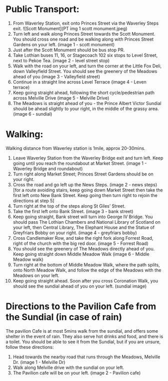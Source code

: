 # Public Transport:
1. From Waverley Station, exit onto Princes Street via the Waverley Steps exit.
![Scott Monument](PT img 1 scott monument.jpeg)
2. Turn left and walk along Princes Street towards the Scott Monument. You should cross one road and be walking along with Princes Street Gardens on your left. (image 1 - scott monument)
3. Just after the Scott Monument should be bus stop PR.
4. Take Lothian buses 11, 16, or Stagecoach 102 six stops to Level Street, next to Pekoe Tea. (image 2 - level street stop)
5. Walk with the road on your left, and turn the corner at the Little Fox Deli, down Valleyfield Street.  You should see the greenery of the Meadows ahead of you (image 3 - Valleyfield street)
6. Continue in a straight line across Level Terrace (image 4 - Leven terrace)
7. Keep going straight ahead, following the short cycle/pedestrian path across Melville Drive (image 5 - Melville Drive)
8. The Meadows is straight ahead of you - the Prince Albert Victor Sundial should be ahead slightly to your right, in the middle of the grassy area. (image 6 - sundial)

# Walking:
Walking distance from Waverley station is 1mile, approx 20-30mins.
1. Leave Waverley Station from the Waverley Bridge exit and turn left.  Keep going until you reach the roundabout at Market Street. (image 1 - Waverley Bridge and roundabout)
2. Turn right along Market Street; Princes Street Gardens should be on your right.
3. Cross the road and go left up the News Steps. (image 2 - news steps)  [for a route avoiding stairs, keep going down Market Street then take the first left onto New Bank Street.  Keep going then turn right to rejoin the directions at step 5]
4. Turn right at the top of the steps along St Giles’ Street.
5. Take the first left onto Bank Street. (image 3 - bank street)
6. Keep going straight, Bank street will turn into George IV Bridge.  You should pass The Lothian Chambers and National Library of Scotland on your left, then Central Library, The Elephant House and the Statue of Greyfriars Bobby on your right. (image 4 - greyfriars bobby)
7. Cross Candlemaker Row, and take the right fork along Forrest Road, right of the church with the big red door. (image 5 - Forrest Road)
8. You should see the greenery of The Meadows directly ahead of you.  Keep going straight down Middle Meadow Walk (image 6 - Middle Meadow walk)
9. Turn right at the bottom of Middle Meadow Walk, where the path splits, onto North Meadow Walk, and follow the edge of the Meadows with the Meadows on your left.
10. Keep going straight ahead.  Soon after you cross Coronation Walk, you should see the sundial ahead of you on your left. (sundial image)

# Directions to the Pavilion Cafe from the Sundial (in case of rain)
The pavilion Cafe is at most 5mins walk from the sundial, and offers some shelter in the event of rain.  They also serve hot drinks and food, and there is a toilet.  You should be able to see it from the Sundial, but if you are unsure, follow these directions:
1. Head towards the nearby road that runs through the Meadows, Melville Dr. (image 1 - Melville Dr)
2. Walk along Melville drive with the sundial on your left.
3. The Pavilion cafe will be on your left. (image 2 - Pavilion cafe)

